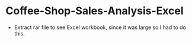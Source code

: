# Coffee-Shop-Sales-Analysis-Excel

- Extract rar file to see Excel workbook, since it was large so I had to do this.
